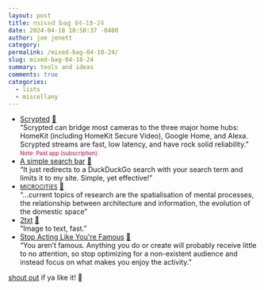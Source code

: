 ```yaml
---
layout: post
title: 𝕞𝕚𝕩𝕖𝕕 𝕓𝕒𝕘 𝟘𝟜-𝟙𝟠-𝟚𝟜
date: 2024-04-18 10:50:37 -0400
author: joe jenett
category: 
permalink: /mixed-bag-04-18-24/
slug: mixed-bag-04-18-24
summary: tools and ideas
comments: true
categories:
  - lists
  - miscellany
---
```

<ul class="links">
	<li><a title="Scrypted" href="https://www.scrypted.app/">Scrypted</a> <a href="https://pinboard.in/u:devnall">📌</a><br>“Scrypted can bridge most cameras to the three major home hubs: HomeKit (including HomeKit Secure Video), Google Home, and Alexa. Scrypted streams are fast, low latency, and have rock solid reliability.” <br><span style="font-size:.8em;color:#a72f6a;font-weight:500;">Note: Paid app (subscription).</span></li>
	<li><a title="A simple search bar | Garrit's Notes" href="https://garrit.xyz/posts/2024-04-11-a-simple-search-bar">A simple search bar</a> <a href="https://pinboard.in/u:fileformat">📌</a><br>“It just redirects to a DuckDuckGo search with your search term and limits it to my site. Simple, yet effective!”</li>
	<li><a title="MICROCITIES" href="https://microcities.studio/"><small>MICROCITIES</small></a> <a href="https://pinboard.in/u:sdellis">📌</a><br>“...current topics of research are the spatialisation of mental processes, the relationship between architecture and information, the evolution of the domestic space”</li>
	<li><a title="2txt" href="https://2txt.vercel.app/">2txt</a> <a href="https://pinboard.in/u:thulstrup">📌</a><br>“Image to text, fast.”</li>
	<li><a title="Stop Acting Like You're Famous" href="https://ajkprojects.com/stopactinglikeyourefamous">Stop Acting Like You're Famous</a> <a href="https://pinboard.in/u:pmigdal">📌</a><br>“You aren’t famous. Anything you do or create will probably receive little to no attention, so stop optimizing for a non-existent audience and instead focus on what makes you enjoy the activity.”</li>
</ul>

<a href="/mixed-bag-04-18-24/#result">shout out</a> if ya like it!  📣

<a href="https://brid.gy/publish/mastodon"></a>